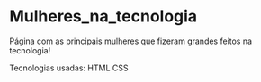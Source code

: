 # Mulheres_na_tecnologia
Página com as principais mulheres que fizeram grandes feitos na tecnologia!

Tecnologias usadas: 
HTML
CSS


